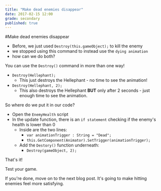 ```yaml
---
title: "Make dead enemies disappear"
date: 2017-02-15 12:00
grade: secondary
published: true
---
```


#Make dead enemies disappear

- Before, we just used `Destroy(this.gameObject);` to kill the enemy
- we stopped using this command to instead use the `dying animation`
- how can we do both?

You can use the `Destroy()` command in more than one way!
- `Destroy(Hellephant);`
  - This just destroys the Hellephant - no time to see the animation!
- `Destroy(Hellephant, 2);`
  - This also destroys the Hellephant **BUT** only after 2 seconds - just enough time to see the animation.
  
So where do we put it in our code?
- Open the `EnemyHealth` script
- In the update function, there is an `if statement` checking if the enemy's health is lower than 0
  - Inside are the two lines:
    - `var animationTrigger : String = "Dead";`
    - `this.GetComponent(Animator).SetTrigger(animationTrigger);`
  - Add the `Destory()` function underneath:
    - `Destroy(gameObject, 2);`
    
That's it!

Test your game.

If you're done, move on to the next blog post. It's going to make hitting enemies feel more satisfying.

